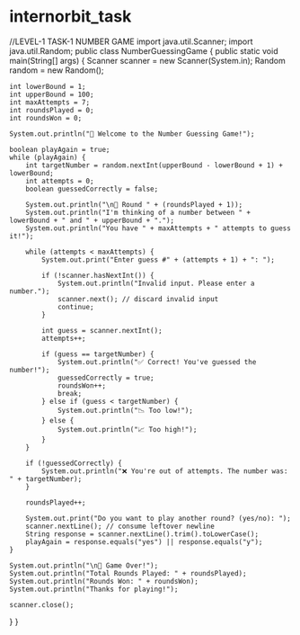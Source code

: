 # internorbit_task


//LEVEL-1 TASK-1 NUMBER GAME
import java.util.Scanner;
import java.util.Random;
public class NumberGuessingGame {
public static void main(String[] args) {
Scanner scanner = new Scanner(System.in);
Random random = new Random();

    int lowerBound = 1;
    int upperBound = 100;
    int maxAttempts = 7;
    int roundsPlayed = 0;
    int roundsWon = 0;

    System.out.println("🎯 Welcome to the Number Guessing Game!");

    boolean playAgain = true;
    while (playAgain) {
        int targetNumber = random.nextInt(upperBound - lowerBound + 1) + lowerBound;
        int attempts = 0;
        boolean guessedCorrectly = false;

        System.out.println("\n🔁 Round " + (roundsPlayed + 1));
        System.out.println("I'm thinking of a number between " + lowerBound + " and " + upperBound + ".");
        System.out.println("You have " + maxAttempts + " attempts to guess it!");

        while (attempts < maxAttempts) {
            System.out.print("Enter guess #" + (attempts + 1) + ": ");
            
            if (!scanner.hasNextInt()) {
                System.out.println("Invalid input. Please enter a number.");
                scanner.next(); // discard invalid input
                continue;
            }

            int guess = scanner.nextInt();
            attempts++;

            if (guess == targetNumber) {
                System.out.println("✅ Correct! You've guessed the number!");
                guessedCorrectly = true;
                roundsWon++;
                break;
            } else if (guess < targetNumber) {
                System.out.println("📉 Too low!");
            } else {
                System.out.println("📈 Too high!");
            }
        }

        if (!guessedCorrectly) {
            System.out.println("❌ You're out of attempts. The number was: " + targetNumber);
        }

        roundsPlayed++;

        System.out.print("Do you want to play another round? (yes/no): ");
        scanner.nextLine(); // consume leftover newline
        String response = scanner.nextLine().trim().toLowerCase();
        playAgain = response.equals("yes") || response.equals("y");
    }

    System.out.println("\n🎉 Game Over!");
    System.out.println("Total Rounds Played: " + roundsPlayed);
    System.out.println("Rounds Won: " + roundsWon);
    System.out.println("Thanks for playing!");

    scanner.close();
}
}
